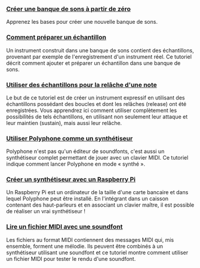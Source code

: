 ### [Créer une banque de sons à partir de zéro](tutorials/create-a-soundfont-from-scratch.md)

Apprenez les bases pour créer une nouvelle banque de sons.

### [Comment préparer un échantillon](tutorials/how-to-prepare-a-sample.md)

Un instrument construit dans une banque de sons contient des échantillons, provenant par exemple de l'enregistrement d'un instrument réel.
Ce tutoriel décrit comment ajouter et préparer un échantillon dans une banque de sons.

### [Utiliser des échantillons pour la relâche d'une note](tutorials/using-custom-releases-in-an-instrument.md)

Le but de ce tutoriel est de créer un instrument expressif en utilisant des échantillons possédant des boucles et dont les relâches (release) ont été enregistrées.
Vous apprendrez ici comment utiliser complètement les possibilités de tels échantillons, en utilisant non seulement leur attaque et leur maintien (sustain), mais aussi leur relâche.

### [Utiliser Polyphone comme un synthétiseur](tutorials/use-polyphone-as-a-synthesizer.md)

Polyphone n'est pas qu'un éditeur de soundfonts, c'est aussi un synthétiseur complet permettant de jouer avec un clavier MIDI.
Ce tutoriel indique comment lancer Polyphone en mode «&nbsp;synthé&nbsp;».

### [Créer un synthétiseur avec un Raspberry Pi](tutorials/create-a-synthesizer-with-raspberry-pi.md)

Un Raspberry Pi est un ordinateur de la taille d'une carte bancaire et dans lequel Polyphone peut être installé. En l'intégrant dans un caisson contenant des haut-parleurs et en associant un clavier maître, il est possible de réaliser un vrai synthétiseur&nbsp;!

### [Lire un fichier MIDI avec une soundfont](tutorials/read-midi-file-with-soundfont.md)

Les fichiers au format MIDI contiennent des messages MIDI qui, mis ensemble, forment une mélodie. Ils peuvent être combinés à un synthétiseur utilisant une soundfont et ce tutoriel montre comment utiliser un fichier MIDI pour tester le rendu d'une soundfont.
